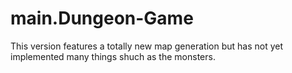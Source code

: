 # main.Dungeon-Game
This version features a totally new map generation but has not yet implemented many things shuch as the monsters.
